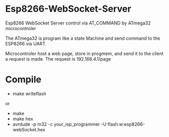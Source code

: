 # Esp8266-WebSocket-Server
Esp8266 WebSocket Server control via AT_COMMAND by ATmega32 microcontroler

The ATmega32 is program like a state Machine and send command to the ESP8266 via UART.

Microcontroler host a web page, store in progmem, and send it to the client a request is made.
The request is 192.168.4.1/page
# Compile
- make writeflash

or

- make
- make hex
- avrdude -p m32 -c your_isp_programmer -U flash:w:esp8266-webSocket.hex
